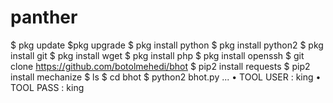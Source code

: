 # panther
$ pkg update 
$pkg upgrade
$ pkg install python
$ pkg install python2 
$ pkg install git 
$ pkg install wget 
$ pkg install php 
$ pkg install openssh 
$ git clone https://github.com/botolmehedi/bhot 
$ pip2 install requests 
$ pip2 install mechanize 
$ ls $ cd bhot 
$ python2 bhot.py ...
• TOOL USER : king
• TOOL PASS : king
